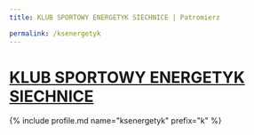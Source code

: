 ```yaml
---
title: KLUB SPORTOWY ENERGETYK SIECHNICE | Patromierz

permalink: /ksenergetyk
---
```


# [KLUB SPORTOWY ENERGETYK SIECHNICE](https://patronite.pl/ksenergetyk)

{% include profile.md name="ksenergetyk" prefix="k" %}
